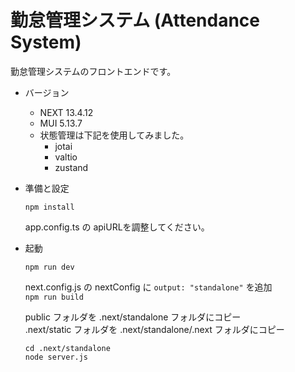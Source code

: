# 勤怠管理システム (Attendance System)

勤怠管理システムのフロントエンドです。

* バージョン

  - NEXT 13.4.12  
  - MUI 5.13.7  
  - 状態管理は下記を使用してみました。  
    + jotai
    + valtio
    + zustand


* 準備と設定

  `npm install`

  app.config.ts の apiURLを調整してください。

* 起動
  
  `npm run dev`  


   next.config.js の nextConfig に `output: "standalone"` を追加  
  `npm run build`  


   public フォルダを .next/standalone フォルダにコピー  
   .next/static フォルダを .next/standalone/.next フォルダにコピー  


  `cd .next/standalone`  
  `node server.js`  
  